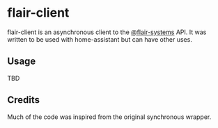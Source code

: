 # flair-client
flair-client is an asynchronous client to the [@flair-systems](https://github.com/flair-systems) API.
It was written to be used with home-assistant but can have other uses.

## Usage
TBD

## Credits
Much of the code was inspired from the original synchronous wrapper.
